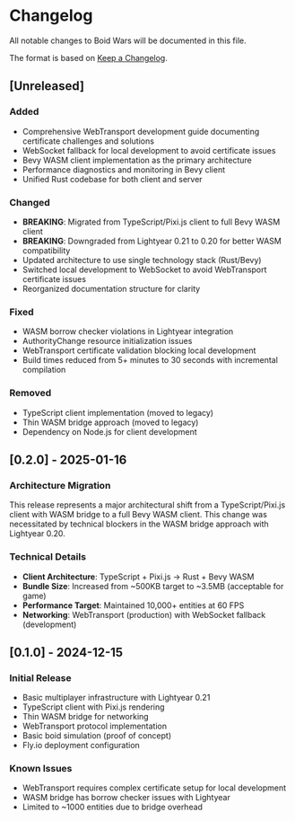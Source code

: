 # Changelog

All notable changes to Boid Wars will be documented in this file.

The format is based on [Keep a Changelog](https://keepachangelog.com/en/1.0.0/).

## [Unreleased]

### Added
- Comprehensive WebTransport development guide documenting certificate challenges and solutions
- WebSocket fallback for local development to avoid certificate issues
- Bevy WASM client implementation as the primary architecture
- Performance diagnostics and monitoring in Bevy client
- Unified Rust codebase for both client and server

### Changed
- **BREAKING**: Migrated from TypeScript/Pixi.js client to full Bevy WASM client
- **BREAKING**: Downgraded from Lightyear 0.21 to 0.20 for better WASM compatibility
- Updated architecture to use single technology stack (Rust/Bevy)
- Switched local development to WebSocket to avoid WebTransport certificate issues
- Reorganized documentation structure for clarity

### Fixed
- WASM borrow checker violations in Lightyear integration
- AuthorityChange resource initialization issues
- WebTransport certificate validation blocking local development
- Build times reduced from 5+ minutes to 30 seconds with incremental compilation

### Removed
- TypeScript client implementation (moved to legacy)
- Thin WASM bridge approach (moved to legacy)
- Dependency on Node.js for client development

## [0.2.0] - 2025-01-16

### Architecture Migration
This release represents a major architectural shift from a TypeScript/Pixi.js client with WASM bridge to a full Bevy WASM client. This change was necessitated by technical blockers in the WASM bridge approach with Lightyear 0.20.

### Technical Details
- **Client Architecture**: TypeScript + Pixi.js → Rust + Bevy WASM
- **Bundle Size**: Increased from ~500KB target to ~3.5MB (acceptable for game)
- **Performance Target**: Maintained 10,000+ entities at 60 FPS
- **Networking**: WebTransport (production) with WebSocket fallback (development)

## [0.1.0] - 2024-12-15

### Initial Release
- Basic multiplayer infrastructure with Lightyear 0.21
- TypeScript client with Pixi.js rendering
- Thin WASM bridge for networking
- WebTransport protocol implementation
- Basic boid simulation (proof of concept)
- Fly.io deployment configuration

### Known Issues
- WebTransport requires complex certificate setup for local development
- WASM bridge has borrow checker issues with Lightyear
- Limited to ~1000 entities due to bridge overhead